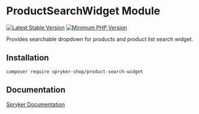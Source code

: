 # ProductSearchWidget Module
[![Latest Stable Version](https://poser.pugx.org/spryker-shop/product-search-widget/v/stable.svg)](https://packagist.org/packages/spryker-shop/product-search-widget)
[![Minimum PHP Version](https://img.shields.io/badge/php-%3E%3D%208.3-8892BF.svg)](https://php.net/)

Provides searchable dropdown for products and product list search widget.

## Installation

```
composer require spryker-shop/product-search-widget
```

## Documentation

[Spryker Documentation](https://docs.spryker.com)
